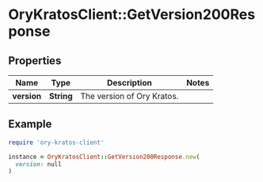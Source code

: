 # OryKratosClient::GetVersion200Response

## Properties

| Name | Type | Description | Notes |
| ---- | ---- | ----------- | ----- |
| **version** | **String** | The version of Ory Kratos. |  |

## Example

```ruby
require 'ory-kratos-client'

instance = OryKratosClient::GetVersion200Response.new(
  version: null
)
```

